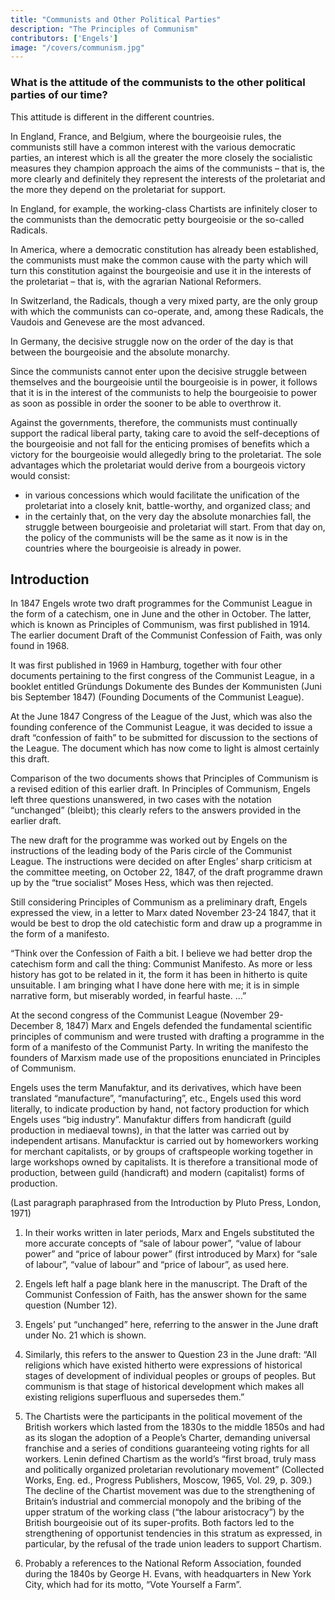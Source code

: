 ```yaml
---
title: "Communists and Other Political Parties"
description: "The Principles of Communism"
contributors: ['Engels']
image: "/covers/communism.jpg"
---
```




### What is the attitude of the communists to the other political parties of our time?

This attitude is different in the different countries.

In England, France, and Belgium, where the bourgeoisie rules, the communists still have a common interest with the various democratic parties, an interest which is all the greater the more closely the socialistic measures they champion approach the aims of the communists – that is, the more clearly and definitely they represent the interests of the proletariat and the more they depend on the proletariat for support.

In England, for example, the working-class Chartists are infinitely closer to the communists than the democratic petty bourgeoisie or the so-called Radicals.

In America, where a democratic constitution has already been established, the communists must make the common cause with the party which will turn this constitution against the bourgeoisie and use it in the interests of the proletariat – that is, with the agrarian National Reformers.

In Switzerland, the Radicals, though a very mixed party, are the only group with which the communists can co-operate, and, among these Radicals, the Vaudois and Genevese are the most advanced.

In Germany, the decisive struggle now on the order of the day is that between the bourgeoisie and the absolute monarchy. 

Since the communists cannot enter upon the decisive struggle between themselves and the bourgeoisie until the bourgeoisie is in power, it follows that it is in the interest of the communists to help the bourgeoisie to power as soon as possible in order the sooner to be able to overthrow it. 

Against the governments, therefore, the communists must continually support the radical liberal party, taking care to avoid the self-deceptions of the bourgeoisie and not fall for the enticing promises of benefits which a victory for the bourgeoisie would allegedly bring to the proletariat. The sole advantages which the proletariat would derive from a bourgeois victory would consist:

- in various concessions which would facilitate the unification of the proletariat into a closely knit, battle-worthy, and organized class; and
- in the certainly that, on the very day the absolute monarchies fall, the struggle between bourgeoisie and proletariat will start. From that day on, the policy of the communists will be the same as it now is in the countries where the bourgeoisie is already in power.

 


## Introduction 

In 1847 Engels wrote two draft programmes for the Communist League in the form of a catechism, one in June and the other in October. The latter, which is known as Principles of Communism, was first published in 1914. The earlier document Draft of the Communist Confession of Faith, was only found in 1968.

It was first published in 1969 in Hamburg, together with four other documents pertaining to the first congress of the Communist League, in a booklet entitled Gründungs Dokumente des Bundes der Kommunisten (Juni bis September 1847) (Founding Documents of the Communist League).

At the June 1847 Congress of the League of the Just, which was also the founding conference of the Communist League, it was decided to issue a draft “confession of faith” to be submitted for discussion to the sections of the League. The document which has now come to light is almost certainly this draft. 

Comparison of the two documents shows that Principles of Communism is a revised edition of this earlier draft. In Principles of Communism, Engels left three questions unanswered, in two cases with the notation “unchanged” (bleibt); this clearly refers to the answers provided in the earlier draft.

The new draft for the programme was worked out by Engels on the instructions of the leading body of the Paris circle of the Communist League. The instructions were decided on after Engles’ sharp criticism at the committee meeting, on October 22, 1847, of the draft programme drawn up by the “true socialist” Moses Hess, which was then rejected.

Still considering Principles of Communism as a preliminary draft, Engels expressed the view, in a letter to Marx dated November 23-24 1847, that it would be best to drop the old catechistic form and draw up a programme in the form of a manifesto.

“Think over the Confession of Faith a bit. I believe we had better drop the catechism form and call the thing: Communist Manifesto. As more or less history has got to be related in it, the form it has been in hitherto is quite unsuitable. I am bringing what I have done here with me; it is in simple narrative form, but miserably worded, in fearful haste. ...”

At the second congress of the Communist League (November 29-December 8, 1847) Marx and Engels defended the fundamental scientific principles of communism and were trusted with drafting a programme in the form of a manifesto of the Communist Party. In writing the manifesto the founders of Marxism made use of the propositions enunciated in Principles of Communism.

Engels uses the term Manufaktur, and its derivatives, which have been translated “manufacture”, “manufacturing”, etc., Engels used this word literally, to indicate production by hand, not factory production for which Engels uses “big industry”. Manufaktur differs from handicraft (guild production in mediaeval towns), in that the latter was carried out by independent artisans. Manufacktur is carried out by homeworkers working for merchant capitalists, or by groups of craftspeople working together in large workshops owned by capitalists. It is therefore a transitional mode of production, between guild (handicraft) and modern (capitalist) forms of production.


(Last paragraph paraphrased from the Introduction by Pluto Press, London, 1971)

1. In their works written in later periods, Marx and Engels substituted the more accurate concepts of “sale of labour power”, “value of labour power” and “price of labour power” (first introduced by Marx) for “sale of labour”, “value of labour” and “price of labour”, as used here.

2. Engels left half a page blank here in the manuscript. The Draft of the Communist Confession of Faith, has the answer shown for the same question (Number 12).

3. Engels’ put “unchanged” here, referring to the answer in the June draft under No. 21 which is shown.

4. Similarly, this refers to the answer to Question 23 in the June draft: “All religions which have existed hitherto were expressions of historical stages of development of individual peoples or groups of peoples. But communism is that stage of historical development which makes all existing religions superfluous and supersedes them.”

5. The Chartists were the participants in the political movement of the British workers which lasted from the 1830s to the middle 1850s and had as its slogan the adoption of a People’s Charter, demanding universal franchise and a series of conditions guaranteeing voting rights for all workers. Lenin defined Chartism as the world’s “first broad, truly mass and politically organized proletarian revolutionary movement” (Collected Works, Eng. ed., Progress Publishers, Moscow, 1965, Vol. 29, p. 309.) The decline of the Chartist movement was due to the strengthening of Britain’s industrial and commercial monopoly and the bribing of the upper stratum of the working class (“the labour aristocracy”) by the British bourgeoisie out of its super-profits. Both factors led to the strengthening of opportunist tendencies in this stratum as expressed, in particular, by the refusal of the trade union leaders to support Chartism.

6. Probably a references to the National Reform Association, founded during the 1840s by George H. Evans, with headquarters in New York City, which had for its motto, “Vote Yourself a Farm”.
